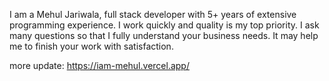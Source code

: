 I am a Mehul Jariwala, full stack developer with 5+ years of extensive programming experience. 
I work quickly and quality is my top priority. I ask many questions so that I fully understand your business needs. It may help me to finish your work with satisfaction. 

more update: https://iam-mehul.vercel.app/
